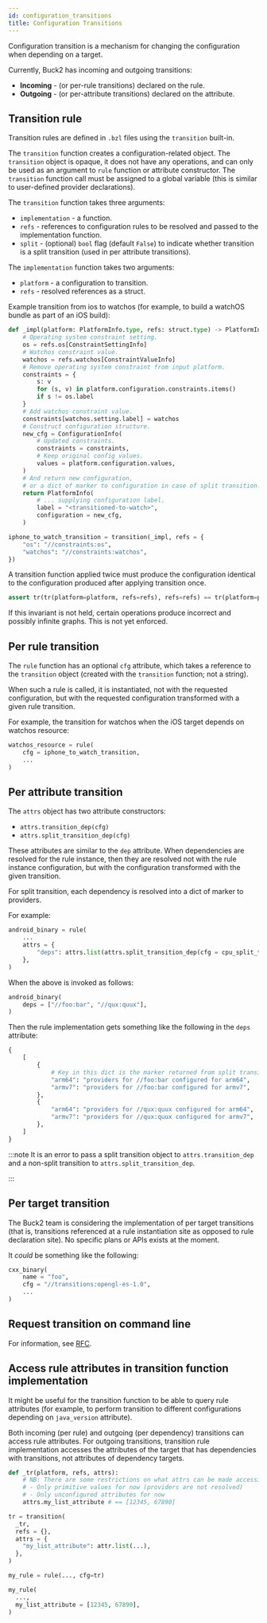 ```yaml
---
id: configuration_transitions
title: Configuration Transitions
---
```


Configuration transition is a mechanism for changing the configuration when depending on a target.

Currently, Buck2 has incoming and outgoing transitions:

* **Incoming** - (or per-rule transitions) declared on the rule.
* **Outgoing** - (or per-attribute transitions) declared on the attribute.

## Transition rule

Transition rules are defined in `.bzl` files using the `transition` built-in.

The `transition` function creates a configuration-related object.
The `transition` object is opaque, it does not have any operations, and can only be used as an argument to `rule` function or attribute constructor.
The `transition` function call must be assigned to a global variable (this is similar to user-defined provider declarations).

The `transition` function takes three arguments:

* `implementation` - a function.
* `refs` - references to configuration rules to be resolved and passed to the implementation function.
* `split` - (optional) `bool` flag (default `False`) to indicate whether transition is a split transition (used in per attribute transitions).

The `implementation` function takes two arguments:

* `platform` - a configuration to transition.
* `refs` - resolved references as a struct.

Example transition from ios to watchos (for example, to build a watchOS bundle as part of an iOS build):

```python
def _impl(platform: PlatformInfo.type, refs: struct.type) -> PlatformInfo.type:
    # Operating system constraint setting.
    os = refs.os[ConstraintSettingInfo]
    # Watchos constraint value.
    watchos = refs.watchos[ConstraintValueInfo]
    # Remove operating system constraint from input platform.
    constraints = {
        s: v
        for (s, v) in platform.configuration.constraints.items()
        if s != os.label
    }
    # Add watchos constraint value.
    constraints[watchos.setting.label] = watchos
    # Construct configuration structure.
    new_cfg = ConfigurationInfo(
        # Updated constraints.
        constraints = constraints,
        # Keep original config values.
        values = platform.configuration.values,
    )
    # And return new configuration,
    # or a dict of marker to configuration in case of split transition.
    return PlatformInfo(
        # ... supplying configuration label.
        label = "<transitioned-to-watch>",
        configuration = new_cfg,
    )

iphone_to_watch_transition = transition(_impl, refs = {
    "os": "//constraints:os",
    "watchos": "//constraints:watchos",
})
```

A transition function applied twice must produce the configuration identical to the configuration produced after applying transition once.

```python
assert tr(tr(platform=platform, refs=refs), refs=refs) == tr(platform=platform, refs=refs)
```

If this invariant is not held, certain operations produce incorrect and possibly infinite graphs. This is not yet enforced.

## Per rule transition

The `rule` function has an optional `cfg` attribute, which takes a reference to the `transition` object (created with the `transition` function; not a string).

When such a rule is called, it is instantiated, not with the requested configuration, but with the requested configuration transformed with a given rule transition.

For example, the transition for watchos when the iOS target depends on watchos resource:

```python
watchos_resource = rule(
    cfg = iphone_to_watch_transition,
    ...
)
```

## Per attribute transition

The `attrs` object has two attribute constructors:

* `attrs.transition_dep(cfg)`
* `attrs.split_transition_dep(cfg)`

These attributes are similar to the `dep` attribute. When dependencies are resolved for the rule instance, then they are resolved not with the rule instance configuration,
but with the configuration transformed with the given transition.

For split transition, each dependency is resolved into a dict of marker to providers.

For example:

```python
android_binary = rule(
    ...
    attrs = {
        "deps": attrs.list(attrs.split_transition_dep(cfg = cpu_split_transition), default = []),
    },
)
```

When the above is invoked as follows:

```python
android_binary(
    deps = ["//foo:bar", "//qux:quux"],
)
```

Then the rule implementation gets something like the following in the `deps` attribute:

```python
{
    [
        {
            # Key in this dict is the marker returned from split transition impl function.
            "arm64": "providers for //foo:bar configured for arm64",
            "armv7": "providers for //foo:bar configured for armv7",
        },
        {
            "arm64": "providers for //qux:quux configured for arm64",
            "armv7": "providers for //qux:quux configured for armv7",
        },
    ]
}
```

<!-- prettier-ignore -->
:::note
It is an error to pass a split transition object to `attrs.transition_dep` and a non-split transition to `attrs.split_transition_dep`.
<!-- prettier-ignore -->
:::

## Per target transition

The Buck2 team is considering the implementation of per target transitions (that is, transitions referenced at a rule instantiation site as opposed to rule declaration site).
No specific plans or APIs exists at the moment.

It *could* be something like the following:

```python
cxx_binary(
    name = "foo",
    cfg = "//transitions:opengl-es-1.0",
    ...
)
```

## Request transition on command line

For information, see [RFC](../rfcs/drafts/configuration-at-syntax.md).

## Access rule attributes in transition function implementation

It might be useful for the transition function to be able to query rule attributes (for example, to perform transition to different configurations depending on `java_version` attribute).

Both incoming (per rule) and outgoing (per dependency) transitions can access rule attributes. For outgoing transitions, transition rule implementation accesses the attributes of the target that has dependencies with transitions, not attributes of dependency targets.

```python
def _tr(platform, refs, attrs):
    # NB: There are some restrictions on what attrs can be made accessible:
    # - Only primitive values for now (providers are not resolved)
    # - Only unconfigured attributes for now
    attrs.my_list_attribute # == [12345, 67890]

tr = transition(
  _tr,
  refs = {},
  attrs = {
    "my_list_attribute": attr.list(...),
  },
)

my_rule = rule(..., cfg=tr)

my_rule(
  ...,
  my_list_attribute = [12345, 67890],
)
```
